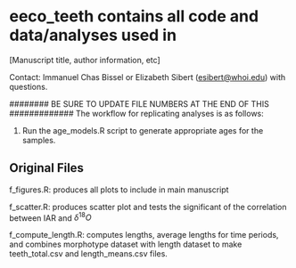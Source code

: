 # eeco_teeth contains all code and data/analyses used in
[Manuscript title, author information, etc]

Contact: Immanuel Chas Bissel or Elizabeth Sibert (esibert@whoi.edu) with questions.

######## BE SURE TO UPDATE FILE NUMBERS AT THE END OF THIS #############
The workflow for replicating analyses is as follows: 
1) Run the age_models.R script to generate appropriate ages for the samples. 


## Original Files ##

f_figures.R: produces all plots to include in main manuscript

f_scatter.R: produces scatter plot and tests the significant of the correlation between IAR and $\delta^{18}O$

f_compute_length.R: computes lengths, average lengths for time periods, and combines morphotype dataset with length dataset to make teeth_total.csv and length_means.csv files.
